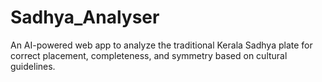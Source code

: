 # Sadhya_Analyser
An AI-powered web app to analyze the traditional Kerala Sadhya plate for correct placement, completeness, and symmetry based on cultural guidelines.
